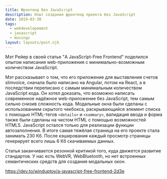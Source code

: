 ```yaml
---
title: Фронтенд без JavaScript
description: Опыт создания фронтенд проекта без JavaScript
date: 2019-03-30
tags:
  - webdevelopement
  - javascript
  - musings
layout: layouts/post.njk
---
```

Мэт Рейер в своей статье "A JavaScript-Free Frontend" поделился опытом написания web-приложения с минимально-возможным количеством JavaScript.

Мэт рассказывает о том, что его приложение для выставления счетов slimvoice, сначала было написано на Angular, потом на React, а в последствии переписано с самым минимальным количеством JavaScript кода. Он хотел доказать, что возможно написать современное надёжное web-приложение без JavaScript, тем самым сильно снизив сложность кода. Модальные окна были сделаны с использованием скрытого чекбокса, раскрывающийся элемент списка с помощью HTML-тегов `<details>` и `<summary>`, валидация ввода и форма также были сделаны на чистом HTML с помощью возможностей HTML5. JavaScript остался только для реализации функции автозаполнения. В итоге самая тяжёлая страница на его проекте стала занимать 230 Кб. После кэширования каждый просмотр страницы генерирует всего лишь 6 Кб скачиваемых данных.

Статья заканчивается резонной критикой того, куда движется развитие стандартов. У нас есть WebVR, WebBluetooth, но нет встроенных семантических средств для создания модальных окон. 

https://dev.to/winduptoy/a-javascript-free-frontend-2d3e 

